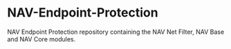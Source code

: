 # NAV-Endpoint-Protection

NAV Endpoint Protection repository containing the NAV Net Filter, NAV Base and NAV Core modules.
